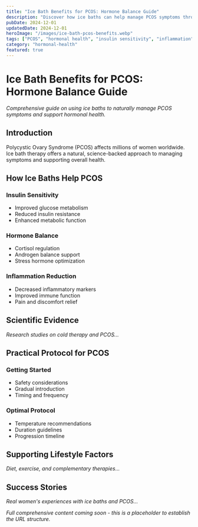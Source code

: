 ```yaml
---
title: "Ice Bath Benefits for PCOS: Hormone Balance Guide"
description: "Discover how ice baths can help manage PCOS symptoms through improved insulin sensitivity, hormone balance, and inflammation reduction. Evidence-based guide."
pubDate: 2024-12-01
updatedDate: 2024-12-01
heroImage: "/images/ice-bath-pcos-benefits.webp"
tags: ["PCOS", "hormonal health", "insulin sensitivity", "inflammation"]
category: "hormonal-health"
featured: true
---
```


# Ice Bath Benefits for PCOS: Hormone Balance Guide

*Comprehensive guide on using ice baths to naturally manage PCOS symptoms and support hormonal health.*

## Introduction

Polycystic Ovary Syndrome (PCOS) affects millions of women worldwide. Ice bath therapy offers a natural, science-backed approach to managing symptoms and supporting overall health.

## How Ice Baths Help PCOS

### Insulin Sensitivity
- Improved glucose metabolism
- Reduced insulin resistance
- Enhanced metabolic function

### Hormone Balance
- Cortisol regulation
- Androgen balance support
- Stress hormone optimization

### Inflammation Reduction
- Decreased inflammatory markers
- Improved immune function
- Pain and discomfort relief

## Scientific Evidence

*Research studies on cold therapy and PCOS...*

## Practical Protocol for PCOS

### Getting Started
- Safety considerations
- Gradual introduction
- Timing and frequency

### Optimal Protocol
- Temperature recommendations
- Duration guidelines
- Progression timeline

## Supporting Lifestyle Factors

*Diet, exercise, and complementary therapies...*

## Success Stories

*Real women's experiences with ice baths and PCOS...*

*Full comprehensive content coming soon - this is a placeholder to establish the URL structure.*
